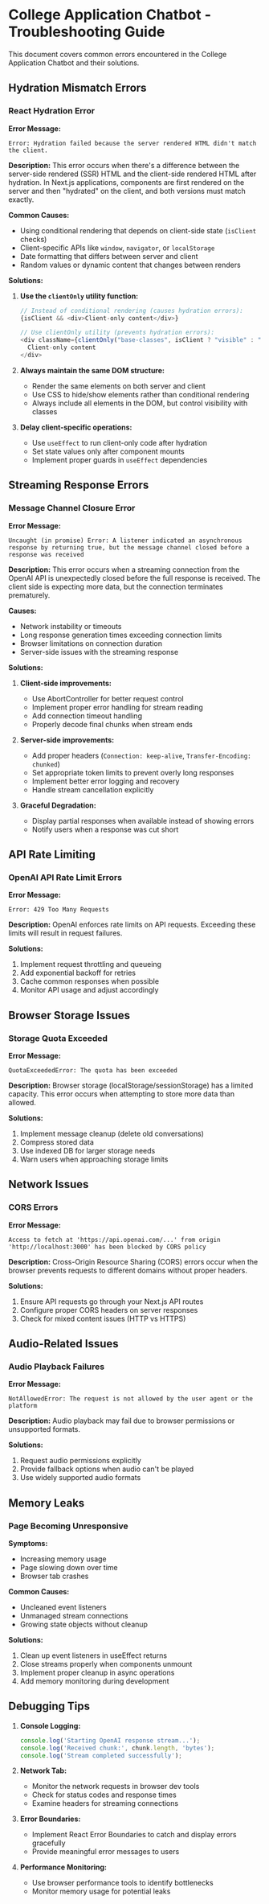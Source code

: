 # College Application Chatbot - Troubleshooting Guide

This document covers common errors encountered in the College Application Chatbot and their solutions.

## Hydration Mismatch Errors

### React Hydration Error

**Error Message:**
```
Error: Hydration failed because the server rendered HTML didn't match the client.
```

**Description:**
This error occurs when there's a difference between the server-side rendered (SSR) HTML and the client-side rendered HTML after hydration. In Next.js applications, components are first rendered on the server and then "hydrated" on the client, and both versions must match exactly.

**Common Causes:**
- Using conditional rendering that depends on client-side state (`isClient` checks)
- Client-specific APIs like `window`, `navigator`, or `localStorage`
- Date formatting that differs between server and client
- Random values or dynamic content that changes between renders

**Solutions:**
1. **Use the `clientOnly` utility function:**
   ```typescript
   // Instead of conditional rendering (causes hydration errors):
   {isClient && <div>Client-only content</div>}
   
   // Use clientOnly utility (prevents hydration errors):
   <div className={clientOnly("base-classes", isClient ? "visible" : "invisible")}>
     Client-only content
   </div>
   ```

2. **Always maintain the same DOM structure:**
   - Render the same elements on both server and client
   - Use CSS to hide/show elements rather than conditional rendering
   - Always include all elements in the DOM, but control visibility with classes

3. **Delay client-specific operations:**
   - Use `useEffect` to run client-only code after hydration
   - Set state values only after component mounts
   - Implement proper guards in `useEffect` dependencies

## Streaming Response Errors

### Message Channel Closure Error

**Error Message:**
```
Uncaught (in promise) Error: A listener indicated an asynchronous response by returning true, but the message channel closed before a response was received
```

**Description:**
This error occurs when a streaming connection from the OpenAI API is unexpectedly closed before the full response is received. The client side is expecting more data, but the connection terminates prematurely.

**Causes:**
- Network instability or timeouts
- Long response generation times exceeding connection limits
- Browser limitations on connection duration
- Server-side issues with the streaming response

**Solutions:**
1. **Client-side improvements:**
   - Use AbortController for better request control
   - Implement proper error handling for stream reading
   - Add connection timeout handling
   - Properly decode final chunks when stream ends

2. **Server-side improvements:**
   - Add proper headers (`Connection: keep-alive`, `Transfer-Encoding: chunked`)
   - Set appropriate token limits to prevent overly long responses
   - Implement better error logging and recovery
   - Handle stream cancellation explicitly

3. **Graceful Degradation:**
   - Display partial responses when available instead of showing errors
   - Notify users when a response was cut short

## API Rate Limiting

### OpenAI API Rate Limit Errors

**Error Message:**
```
Error: 429 Too Many Requests
```

**Description:**
OpenAI enforces rate limits on API requests. Exceeding these limits will result in request failures.

**Solutions:**
1. Implement request throttling and queueing
2. Add exponential backoff for retries
3. Cache common responses when possible
4. Monitor API usage and adjust accordingly

## Browser Storage Issues

### Storage Quota Exceeded

**Error Message:**
```
QuotaExceededError: The quota has been exceeded
```

**Description:**
Browser storage (localStorage/sessionStorage) has a limited capacity. This error occurs when attempting to store more data than allowed.

**Solutions:**
1. Implement message cleanup (delete old conversations)
2. Compress stored data
3. Use indexed DB for larger storage needs
4. Warn users when approaching storage limits

## Network Issues

### CORS Errors

**Error Message:**
```
Access to fetch at 'https://api.openai.com/...' from origin 'http://localhost:3000' has been blocked by CORS policy
```

**Description:**
Cross-Origin Resource Sharing (CORS) errors occur when the browser prevents requests to different domains without proper headers.

**Solutions:**
1. Ensure API requests go through your Next.js API routes
2. Configure proper CORS headers on server responses
3. Check for mixed content issues (HTTP vs HTTPS)

## Audio-Related Issues

### Audio Playback Failures

**Error Message:**
```
NotAllowedError: The request is not allowed by the user agent or the platform
```

**Description:**
Audio playback may fail due to browser permissions or unsupported formats.

**Solutions:**
1. Request audio permissions explicitly
2. Provide fallback options when audio can't be played
3. Use widely supported audio formats

## Memory Leaks

### Page Becoming Unresponsive

**Symptoms:**
- Increasing memory usage
- Page slowing down over time
- Browser tab crashes

**Common Causes:**
- Uncleaned event listeners
- Unmanaged stream connections
- Growing state objects without cleanup

**Solutions:**
1. Clean up event listeners in useEffect returns
2. Close streams properly when components unmount
3. Implement proper cleanup in async operations
4. Add memory monitoring during development

## Debugging Tips

1. **Console Logging:**
   ```typescript
   console.log('Starting OpenAI response stream...');
   console.log('Received chunk:', chunk.length, 'bytes');
   console.log('Stream completed successfully');
   ```

2. **Network Tab:**
   - Monitor the network requests in browser dev tools
   - Check for status codes and response times
   - Examine headers for streaming connections

3. **Error Boundaries:**
   - Implement React Error Boundaries to catch and display errors gracefully
   - Provide meaningful error messages to users

4. **Performance Monitoring:**
   - Use browser performance tools to identify bottlenecks
   - Monitor memory usage for potential leaks 